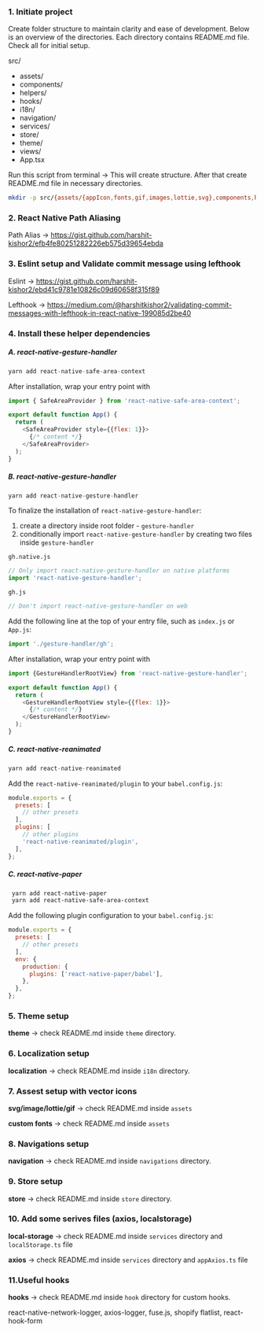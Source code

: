 ### 1. Initiate project
Create folder structure to maintain clarity and ease of development. Below is an overview of the directories. Each directory contains README.md file. Check all for initial setup.

src/
  - assets/
  - components/
  - helpers/
  - hooks/
  - i18n/
  - navigation/
  - services/
  - store/
  - theme/
  - views/
  - App.tsx

Run this script from terminal -> This will create structure. After that create README.md file in necessary directories.


```bash
mkdir -p src/{assets/{appIcon,fonts,gif,images,lottie,svg},components,helpers,hooks,i18n,navigation,services,store,theme,views}
```


### 2. React Native Path Aliasing

Path Alias -> https://gist.github.com/harshit-kishor2/efb4fe80251282226eb575d39654ebda

### 3. Eslint setup and Validate commit message using lefthook

Eslint -> https://gist.github.com/harshit-kishor2/ebd41c9781e10826c09d60658f315f89

Lefthook ->  https://medium.com/@harshitkishor2/validating-commit-messages-with-lefthook-in-react-native-199085d2be40


### 4.  Install these helper dependencies

##### A. react-native-gesture-handler

```javascript
yarn add react-native-safe-area-context
```
After installation, wrap your entry point with <SafeAreaProvider>

```javascript
import { SafeAreaProvider } from 'react-native-safe-area-context';

export default function App() {
  return (
    <SafeAreaProvider style={{flex: 1}}>
      {/* content */}
    </SafeAreaProvider>
  );
}
```


##### B. react-native-gesture-handler

```javascript
yarn add react-native-gesture-handler
```

To finalize the installation of `react-native-gesture-handler`:
 1. create a directory inside root folder - `gesture-handler`
 2. conditionally import `react-native-gesture-handler` by creating two files inside `gesture-handler`

`gh.native.js`

```javascript
// Only import react-native-gesture-handler on native platforms
import 'react-native-gesture-handler';
```

`gh.js`

```javascript
// Don't import react-native-gesture-handler on web
```

Add the following line at the top of your entry file, such as `index.js` or `App.js`:

```javascript
import './gesture-handler/gh';
```

After installation, wrap your entry point with <GestureHandlerRootView>

```javascript
import {GestureHandlerRootView} from 'react-native-gesture-handler';

export default function App() {
  return (
    <GestureHandlerRootView style={{flex: 1}}>
      {/* content */}
    </GestureHandlerRootView>
  );
}
```

##### C. react-native-reanimated

```javascript
yarn add react-native-reanimated
```

Add the `react-native-reanimated/plugin` to your `babel.config.js`:

```javascript
module.exports = {
  presets: [
    // other presets
  ],
  plugins: [
    // other plugins
    'react-native-reanimated/plugin',
  ],
};
```

##### C. react-native-paper


   ```bash
	yarn add react-native-paper
	yarn add react-native-safe-area-context

   ```

Add the following plugin configuration to your `babel.config.js`:

```javascript
module.exports = {
  presets: [
    // other presets
  ],
  env: {
    production: {
      plugins: ['react-native-paper/babel'],
    },
  },
};

```
### 5. Theme setup

**theme** -> check README.md inside `theme` directory.


### 6. Localization setup

**localization** -> check README.md inside `i18n` directory.


### 7. Assest setup with vector icons

**svg/image/lottie/gif** -> check README.md inside `assets`

**custom fonts** -> check README.md inside `assets`


### 8. Navigations setup

**navigation** -> check README.md inside `navigations` directory.

### 9. Store setup

**store** -> check README.md inside `store` directory.


### 10. Add some serives files (axios, localstorage)

**local-storage** -> check README.md inside `services` directory and `localStorage.ts` file

**axios** -> check README.md inside `services` directory and `appAxios.ts` file


### 11.Useful hooks
**hooks** -> check README.md inside `hook` directory for custom hooks.


react-native-network-logger, axios-logger, fuse.js, shopify flatlist, react-hook-form

